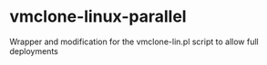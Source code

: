# vmclone-linux-parallel
Wrapper and modification for the vmclone-lin.pl script to allow full deployments
